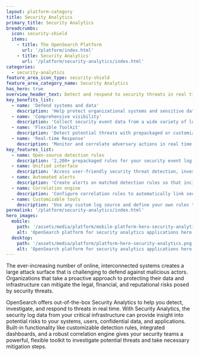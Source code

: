 ```yaml
---
layout: platform-category
title: Security Analytics
primary_title: Security Analytics
breadcrumbs:
  icon: security-shield
  items:
    - title: The OpenSearch Platform
      url: '/platform/index.html'
    - title: Security Analytics'
      url: '/platform/security-analytics/index.html'
categories:
  - security-analytics
feature_area_icon_type: security-shield
feature_area_category_name: Security Analytics
has_hero: true
overview_header_text: Detect and respond to security threats in real time
key_benefits_list:
  - name: 'Defend systems and data'
    description: 'Help protect organizational systems and sensitive data from malicious activity, including insider threats.'
  - name: 'Comprehensive visibility'
    description: 'Collect security event data from a wide variety of log sources to generate critical insights.'
  - name: 'Flexible Toolkit'
    description: 'Detect potential threats with prepackaged or customizable detection rules that follow a generic, open-source format.'
  - name: 'Real-time Response'
    description: 'Monitor and correlate adversary actions in real time across devices, hosts, and applications.'
key_features_list:
  - name: Open-source detection rules
    description: '2,200+ prepackaged rules for your security event log sources.'
  - name: Unified interface
    description: 'Access user-friendly security threat detection, investigation, and reporting tools.'
  - name: Automated alerts
    description: 'Create alerts on matched detection rules so that incident response teams are notified in real time.'
  - name: Correlation engine
    description: 'Configure correlation rules to automatically link security findings and investigate them using a visual knowledge graph.'
  - name: Customizable tools
    description: 'Use any custom log source and define your own rules to detect potential threats.'
permalink: '/platform/security-analytics/index.html'
hero_images:
  mobile: 
    path: '/assets/media/platform/mobile-platform-hero-security-analytics.png'
    alt: 'OpenSearch platform for security analytics applications hero banner.'
  desktop: 
    path: '/assets/media/platform/platform-hero-security-analytics.png'
    alt: 'OpenSearch platform for security analytics applications hero banner.'
---
```


The ever-increasing number of online, interconnected systems creates a large attack surface that is challenging to defend against malicious actors. Organizations that take a proactive approach to protecting their data and infrastructure can mitigate the legal, financial, and reputational risks posed by security threats.

OpenSearch offers out-of-the-box Security Analytics to help you detect, investigate, and respond to threats in real time. With Security Analytics, the security log data from your critical infrastructure can provide insight into potential risks to your systems, users, confidential data, and applications. Built-in functionality like customizable detection rules, integrated dashboards, and a robust correlation engine gives your security teams a powerful, flexible toolkit to investigate potential threats and take necessary mitigation steps.

